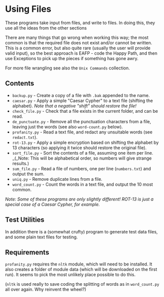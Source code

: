 # Using Files

These programs take input from files, and write to files. In doing this, they use
all the ideas from the other sections

There are many things that go wrong when working this way; the most common is 
that the required file does not exist and/or cannot be written. This is a common
error, but also quite rare (usually the user will provide valid input), so the
best approach is EAFP - code the Happy Path, and then use Exceptions to pick
up the pieces if something has gone awry.

For more file wrangling see also the `Unix Commands` collection.

## Contents

- `backup.py` - Create a copy of a file with `.bak` appended to the name.
- `caesar.py` - Apply a simple "Caesar Cypher" to a text file (shifting the alphabet). _Note that a negative "shift" should restore the file!_
- `check_file.py` - Check that a file exists in the current folder, and can be read.
- `de_punctuate.py` - Remove all the punctuation characters from a file, leaving just the
words (see also `word-count.py` below).
- `profanity.py` - Read a text file, and redact any unsuitable words (see `redact.txt`). 
- `rot-13.py` - Apply a simple encryption based on shifting the alphabet by 13 characters (so
applying it twice should restore the original file).
- `sort_file.py` - Sort the contents of a file, assuming one item per line. _(_Note: This
will be alphabetical order, so numbers will give strange results.)
- `sum_file.py` - Read a file of numbers, one per line (`numbers.txt`) and output the sum.
- `uniq.py` - Remove duplicate lines from a file.
- `word_count.py` - Count the words in a text file, and output the 10 most common.

_Note: Some of these programs are only slightly different! ROT-13 is just a special case of a 
Caesar Cypher, for example._

## Test Utilities

In addition there is a (somewhat crufty) program to generate test data files, and some
plain text files for testing.

## Requirements

`profanity.py` requires the `nltk` module, which will need to be installed. It also creates a folder
of module data (which will be downloaded on the first run). It seems to pick the most unlikely
place possible to do this.

(`nltk` is used really to save coding the splitting of words as in `word_count.py` all over again. Why
reinvent the wheel?)
